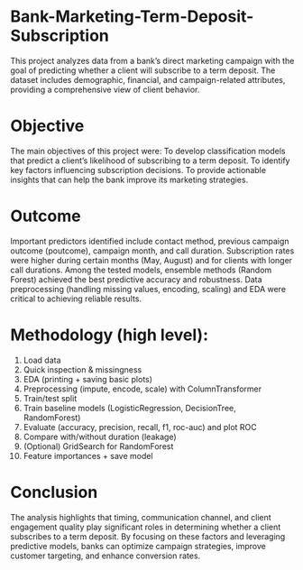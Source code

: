 # Bank-Marketing-Term-Deposit-Subscription
This project analyzes data from a bank’s direct marketing campaign with the goal of predicting whether a client will subscribe to a term deposit. The dataset includes demographic, financial, and campaign-related attributes, providing a comprehensive view of client behavior.

# Objective
The main objectives of this project were:
To develop classification models that predict a client’s likelihood of subscribing to a term deposit.
To identify key factors influencing subscription decisions.
To provide actionable insights that can help the bank improve its marketing strategies.

# Outcome
Important predictors identified include contact method, previous campaign outcome (poutcome), campaign month, and call duration.
Subscription rates were higher during certain months (May, August) and for clients with longer call durations.
Among the tested models, ensemble methods (Random Forest) achieved the best predictive accuracy and robustness.
Data preprocessing (handling missing values, encoding, scaling) and EDA were critical to achieving reliable results.

# Methodology (high level):
1. Load data
2. Quick inspection & missingness
3. EDA (printing + saving basic plots)
4. Preprocessing (impute, encode, scale) with ColumnTransformer
5. Train/test split
6. Train baseline models (LogisticRegression, DecisionTree, RandomForest)
7. Evaluate (accuracy, precision, recall, f1, roc-auc) and plot ROC
8. Compare with/without duration (leakage)
9. (Optional) GridSearch for RandomForest
10. Feature importances + save model

# Conclusion
The analysis highlights that timing, communication channel, and client engagement quality play significant roles in determining whether a client subscribes to a term deposit. By focusing on these factors and leveraging predictive models, banks can optimize campaign strategies, improve customer targeting, and enhance conversion rates.
